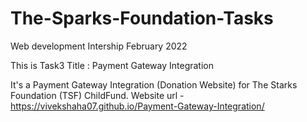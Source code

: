 # The-Sparks-Foundation-Tasks

Web development Intership February 2022

This is Task3 Title : Payment Gateway Integration

It's a Payment Gateway Integration (Donation Website) for The Starks Foundation (TSF) ChildFund. Website url - https://vivekshaha07.github.io/Payment-Gateway-Integration/
